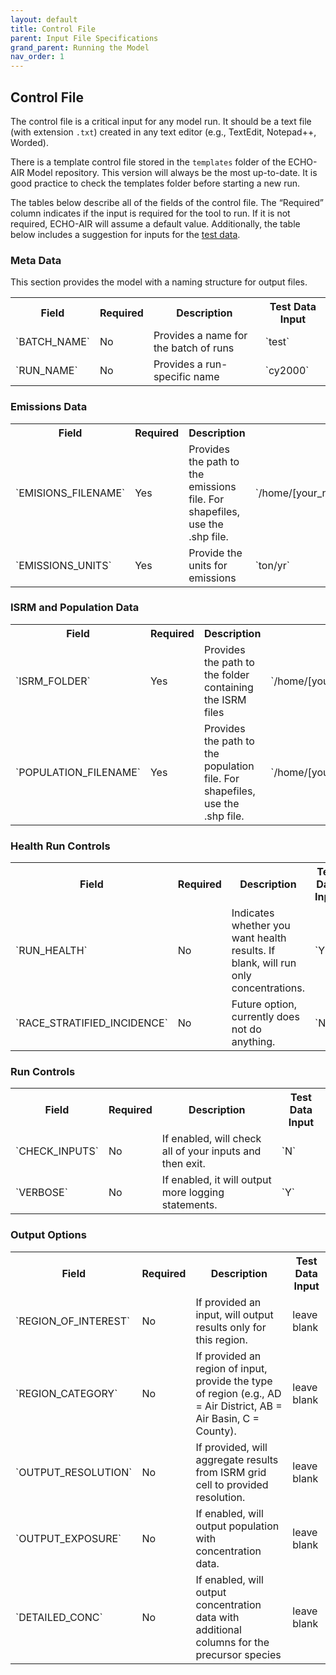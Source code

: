 ```yaml
---
layout: default
title: Control File
parent: Input File Specifications
grand_parent: Running the Model
nav_order: 1
---
```


## Control File

The control file is a critical input for any model run. It should be a text file (with extension `.txt`) created in any text editor (e.g., TextEdit, Notepad++, Worded).

There is a template control file stored in the `templates` folder of the ECHO-AIR Model repository. This version will always be the most up-to-date. It is good practice to check the templates folder before starting a new run.

The tables below describe all of the fields of the control file. The “Required” column indicates if the input is required for the tool to run. If it is not required, ECHO-AIR will assume a default value. Additionally, the table below includes a suggestion for inputs for the [test data](https://echo-air-model.github.io/docs/running_model/test_data.html).

### Meta Data

This section provides the model with a naming structure for output files.


<table cellspacing="0" cellpadding="0">
  <tr>
    <th>Field</th><th>Required</th><th>Description</th><th>Test Data Input</th>
  </tr>
  <tr>
    <td> `BATCH_NAME` </td><td> No </td><td> Provides a name for the batch of runs </td><td> `test` </td>
  </tr>
  <tr>
    <td> `RUN_NAME` </td><td> No </td><td> Provides a run-specific name </td><td> `cy2000` </td>
  </tr>
</table>

### Emissions Data

<table cellspacing="0" cellpadding="0">
  <tr>
    <th>Field</th><th>Required</th><th>Description</th><th>Test Data Input</th>
  </tr>
  <tr>
    <td> `EMISIONS_FILENAME` </td><td> Yes </td><td> Provides the path to the emissions file. For shapefiles, use the .shp file. </td><td> `/home/[your_name]/inputs/[input_folder]/demo_2000_data.shp` </td>
  </tr>
  <tr>
    <td> `EMISSIONS_UNITS` </td><td> Yes </td><td> Provide the units for emissions </td><td> `ton/yr` </td>
  </tr>
</table>

### ISRM and Population Data

<table cellspacing="0" cellpadding="0">
  <tr>
    <th>Field</th><th>Required</th><th>Description</th><th>Test Data Input</th>
  </tr>
  <tr>
    <td> `ISRM_FOLDER` </td><td> Yes </td><td> Provides the path to the folder containing the ISRM files </td><td> `/home/[your_name]/[your/path/here]/echo_air/data/CA_ISRM` </td>
  </tr>
<tr>
    <td> `POPULATION_FILENAME` </td><td> Yes </td><td> Provides the path to the population file. For shapefiles, use the .shp file. </td><td> `/home/[your_name]/[your/path/here]/echo_air/data/ca2010.feather` </td>
  </tr>
</table>

### Health Run Controls

<table cellspacing="0" cellpadding="0">
  <tr>
    <th>Field</th><th>Required</th><th>Description</th><th>Test Data Input</th>
  </tr>
  <tr>
    <td> `RUN_HEALTH` </td><td> No </td><td> Indicates whether you want health results. If blank, will run only concentrations. </td><td> `Y` </td>
  </tr>
  <tr>
    <td> `RACE_STRATIFIED_INCIDENCE` </td><td> No </td><td> Future option, currently does not do anything. </td><td> `N` </td>
  </tr>
</table>

### Run Controls

<table cellspacing="0" cellpadding="0">
  <tr>
    <th>Field</th><th>Required</th><th>Description</th><th>Test Data Input</th>
  </tr>
  <tr>
    <td> `CHECK_INPUTS` </td><td> No </td><td> If enabled, will check all of your inputs and then exit. </td><td> `N` </td>
  </tr>
  <tr>
    <td> `VERBOSE` </td><td> No </td><td> If enabled, it will output more logging statements. </td><td> `Y` </td>
  </tr>
</table>

### Output Options

<table cellspacing="0" cellpadding="0">
  <tr>
    <th>Field</th><th>Required</th><th>Description</th><th>Test Data Input</th>
  </tr>
  <tr>
    <td> `REGION_OF_INTEREST` </td><td> No </td><td> If provided an input, will output results only for this region. </td><td> leave blank </td>
  </tr>
  <tr>
    <td> `REGION_CATEGORY` </td><td> No </td><td> If provided an region of input, provide the type of region (e.g., AD = Air District, AB = Air Basin, C = County). </td><td> leave blank </td>
  </tr>
  <tr>
    <td> `OUTPUT_RESOLUTION` </td><td> No </td><td> If provided, will aggregate results from ISRM grid cell to provided resolution. </td><td> leave blank </td>
  </tr>
  <tr>
    <td> `OUTPUT_EXPOSURE` </td><td> No </td><td> If enabled, will output population with concentration data. </td><td> leave blank </td>
  </tr>
  <tr>
    <td> `DETAILED_CONC` </td><td> No </td><td> If enabled, will output concentration data with additional columns for the precursor species </td><td> leave blank </td>
  </tr>
</table>